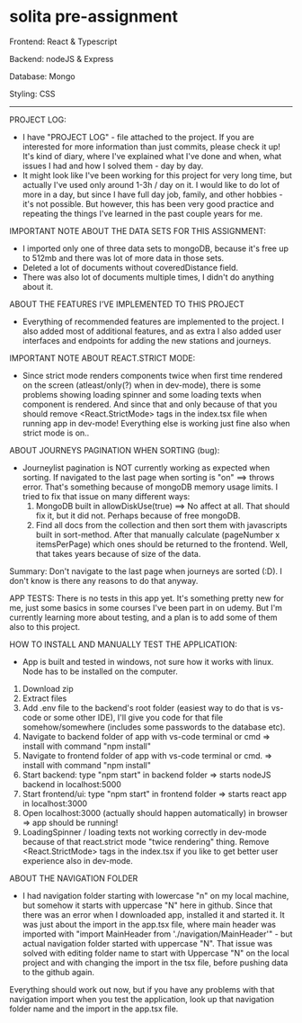 # solita pre-assignment

Frontend: React & Typescript

Backend: nodeJS & Express

Database: Mongo

Styling: CSS

---

PROJECT LOG:
  - I have "PROJECT LOG" - file attached to the project. If you are interested for more information than just commits, please check it up! It's kind of diary, where       I've explained what I've done and when, what issues I had and how I solved them - day by day.
  - It might look like I've been working for this project for very long time, but actually I've used only around 1-3h / day on it. I would like to do lot of more in a day, but since I have full day job, family, and other hobbies - it's not possible. But however, this has been very good practice and repeating the things I've learned in the past couple years for me.

IMPORTANT NOTE ABOUT THE DATA SETS FOR THIS ASSIGNMENT:
  - I imported only one of three data sets to mongoDB, because it's free up to 512mb and there was lot of more data in those sets.
  - Deleted a lot of documents without coveredDistance field.
  - There was also lot of documents multiple times, I didn't do anything about it.

ABOUT THE FEATURES I'VE IMPLEMENTED TO THIS PROJECT
  - Everything of recommended features are implemented to the project. I also added most of additional features, and as extra I also added user interfaces and endpoints for adding the new stations and journeys.

IMPORTANT NOTE ABOUT REACT.STRICT MODE:
  - Since strict mode renders components twice when first time rendered on the screen (atleast/only(?) when in dev-mode), there is some problems showing loading spinner and some loading texts when component is rendered. And since that and only because of that you should remove <React.StrictMode> tags in the index.tsx file when running app in dev-mode! Everything else is working just fine also when strict mode is on..

ABOUT JOURNEYS PAGINATION WHEN SORTING (bug):
- Journeylist pagination is NOT currently working as expected when sorting. If navigated to the last page when sorting is "on" ==> throws error. That's something because of mongoDB memory usage limits. I tried to fix that issue on many different ways:
  1. MongoDB built in allowDiskUse(true) ==> No affect at all. That should fix it, but it did not. Perhaps because of free mongoDB.
  2. Find all docs from the collection and then sort them with javascripts built in sort-method. After that manually calculate (pageNumber x itemsPerPage) which ones should be returned to the frontend. Well, that takes years because of size of the data.

Summary: Don't navigate to the last page when journeys are sorted (:D). I don't know is there any reasons to do that anyway.
 
APP TESTS:
There is no tests in this app yet. It's something pretty new for me, just some basics in some courses I've been part in on udemy. But I'm currently learning more about testing, and a plan is to add some of them also to this project.

HOW TO INSTALL AND MANUALLY TEST THE APPLICATION:
- App is built and tested in windows, not sure how it works with linux. Node has to be installed on the computer.

1. Download zip
2. Extract files
3. Add .env file to the backend's root folder (easiest way to do that is vs-code or some other IDE), I'll give you code for that file somehow/somewhere (includes some passwords to the database etc).
4. Navigate to backend folder of app with vs-code terminal or cmd => install with command "npm install"
5. Navigate to frontend folder of app with vs-code terminal or cmd. => install with command "npm install"
6. Start backend: type "npm start" in backend folder => starts nodeJS backend in localhost:5000
7. Start frontend/ui: type "npm start" in frontend folder => starts react app in localhost:3000
8. Open localhost:3000 (actually should happen automatically) in browser => app should be running!
9. LoadingSpinner / loading texts not working correctly in dev-mode because of that react.strict mode "twice rendering" thing. Remove <React.StrictMode> tags in the index.tsx if you like to get better user experience also in dev-mode.

ABOUT THE NAVIGATION FOLDER
 - I had navigation folder starting with lowercase "n" on my local machine, but somehow it starts with uppercase "N" here in github. Since that there was an error when I downloaded app, installed it and started it. It was just about the import in the app.tsx file, where main header was imported with "import MainHeader from './navigation/MainHeader'" - but actual navigation folder started with uppercase "N". That issue was solved with editing folder name to start with Uppercase "N" on the local project and with changing the import in the tsx file, before pushing data to the github again.

Everything should work out now, but if you have any problems with that navigation import when you test the application, look up that navigation folder name and the import in the app.tsx file.
